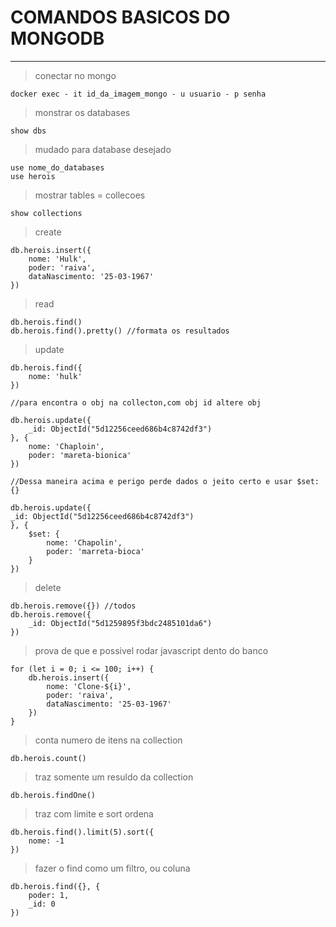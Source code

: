 # COMANDOS BASICOS DO MONGODB
-------------------------

>conectar no mongo 

    docker exec - it id_da_imagem_mongo - u usuario - p senha

>monstrar os databases

    show dbs

>mudado para database desejado

    use nome_do_databases
    use herois

>mostrar tables = collecoes 

    show collections

>create

    db.herois.insert({
        nome: 'Hulk',
        poder: 'raiva',
        dataNascimento: '25-03-1967'
    })

>read

    db.herois.find()
    db.herois.find().pretty() //formata os resultados

>update

    db.herois.find({
        nome: 'hulk'
    }) 

    //para encontra o obj na collecton,com obj id altere obj

    db.herois.update({
        _id: ObjectId("5d12256ceed686b4c8742df3")
    }, {
        nome: 'Chaploin',
        poder: 'mareta-bionica'
    }) 

    //Dessa maneira acima e perigo perde dados o jeito certo e usar $set: {}

    db.herois.update({
    _id: ObjectId("5d12256ceed686b4c8742df3")
    }, {
        $set: {
            nome: 'Chapolin',
            poder: 'marreta-bioca'
        }
    })


>delete

    db.herois.remove({}) //todos
    db.herois.remove({
        _id: ObjectId("5d1259895f3bdc2485101da6")
    })

>prova de que e possivel rodar javascript dento do banco 

    for (let i = 0; i <= 100; i++) {
        db.herois.insert({
            nome: 'Clone-${i}',
            poder: 'raiva',
            dataNascimento: '25-03-1967'
        })
    }

>conta numero de itens na collection

    db.herois.count()

>traz somente um resuldo da collection

    db.herois.findOne()

>traz com limite e sort ordena 

    db.herois.find().limit(5).sort({
        nome: -1
    }) 

>fazer o find como um filtro, ou coluna 

    db.herois.find({}, {
        poder: 1,
        _id: 0
    })